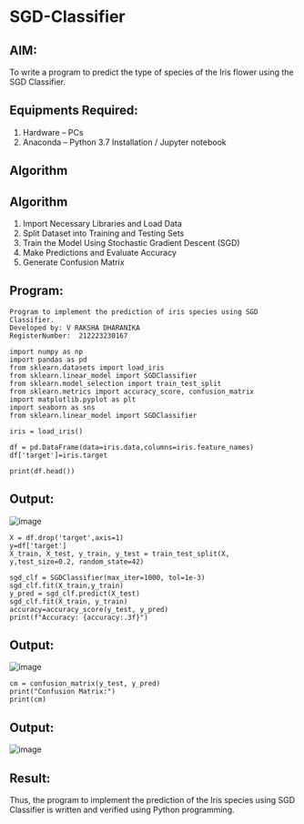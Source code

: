 # SGD-Classifier
## AIM:
To write a program to predict the type of species of the Iris flower using the SGD Classifier.

## Equipments Required:
1. Hardware – PCs
2. Anaconda – Python 3.7 Installation / Jupyter notebook

## Algorithm
## Algorithm
1. Import Necessary Libraries and Load Data
2. Split Dataset into Training and Testing Sets
3. Train the Model Using Stochastic Gradient Descent (SGD)
4. Make Predictions and Evaluate Accuracy
5. Generate Confusion Matrix

## Program:
```
Program to implement the prediction of iris species using SGD Classifier.
Developed by: V RAKSHA DHARANIKA
RegisterNumber:  212223230167
```
```
import numpy as np
import pandas as pd
from sklearn.datasets import load_iris
from sklearn.linear_model import SGDClassifier
from sklearn.model_selection import train_test_split
from sklearn.metrics import accuracy_score, confusion_matrix
import matplotlib.pyplot as plt
import seaborn as sns
from sklearn.linear_model import SGDClassifier
```
```
iris = load_iris()
```
```
df = pd.DataFrame(data=iris.data,columns=iris.feature_names)
df['target']=iris.target
```
```
print(df.head())
```
## Output:
![image](https://github.com/user-attachments/assets/71a66a3e-154b-49b5-803b-4aed0f733e74)


```
X = df.drop('target',axis=1)
y=df['target']
X_train, X_test, y_train, y_test = train_test_split(X, y,test_size=0.2, random_state=42)
```
```
sgd_clf = SGDClassifier(max_iter=1000, tol=1e-3)
sgd_clf.fit(X_train,y_train)
y_pred = sgd_clf.predict(X_test)
sgd_clf.fit(X_train, y_train)
accuracy=accuracy_score(y_test, y_pred)
print(f"Accuracy: {accuracy:.3f}")
```
## Output:
![image](https://github.com/user-attachments/assets/c0b98cba-1bbe-40f9-b55d-aea197a3230d)

```
cm = confusion_matrix(y_test, y_pred) 
print("Confusion Matrix:")
print(cm)
```
## Output:
![image](https://github.com/user-attachments/assets/827c4843-afa6-48f2-a12b-f0614c5a8c79)



## Result:
Thus, the program to implement the prediction of the Iris species using SGD Classifier is written and verified using Python programming.
